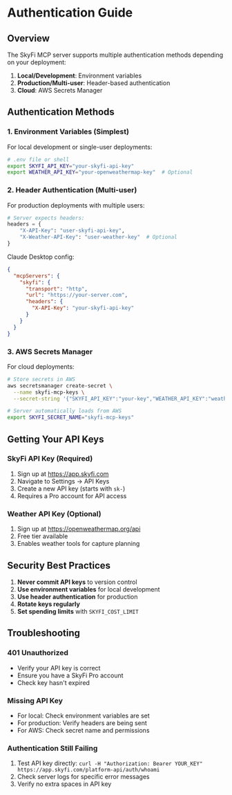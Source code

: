 # Authentication Guide

## Overview

The SkyFi MCP server supports multiple authentication methods depending on your deployment:

1. **Local/Development**: Environment variables
2. **Production/Multi-user**: Header-based authentication
3. **Cloud**: AWS Secrets Manager

## Authentication Methods

### 1. Environment Variables (Simplest)

For local development or single-user deployments:

```bash
# .env file or shell
export SKYFI_API_KEY="your-skyfi-api-key"
export WEATHER_API_KEY="your-openweathermap-key"  # Optional
```

### 2. Header Authentication (Multi-user)

For production deployments with multiple users:

```python
# Server expects headers:
headers = {
    "X-API-Key": "user-skyfi-api-key",
    "X-Weather-API-Key": "user-weather-key"  # Optional
}
```

Claude Desktop config:
```json
{
  "mcpServers": {
    "skyfi": {
      "transport": "http",
      "url": "https://your-server.com",
      "headers": {
        "X-API-Key": "your-skyfi-api-key"
      }
    }
  }
}
```

### 3. AWS Secrets Manager

For cloud deployments:

```bash
# Store secrets in AWS
aws secretsmanager create-secret \
  --name skyfi-mcp-keys \
  --secret-string '{"SKYFI_API_KEY":"your-key","WEATHER_API_KEY":"weather-key"}'

# Server automatically loads from AWS
export SKYFI_SECRET_NAME="skyfi-mcp-keys"
```

## Getting Your API Keys

### SkyFi API Key (Required)
1. Sign up at https://app.skyfi.com
2. Navigate to Settings → API Keys
3. Create a new API key (starts with `sk-`)
4. Requires a Pro account for API access

### Weather API Key (Optional)
1. Sign up at https://openweathermap.org/api
2. Free tier available
3. Enables weather tools for capture planning

## Security Best Practices

1. **Never commit API keys** to version control
2. **Use environment variables** for local development
3. **Use header authentication** for production
4. **Rotate keys regularly**
5. **Set spending limits** with `SKYFI_COST_LIMIT`

## Troubleshooting

### 401 Unauthorized
- Verify your API key is correct
- Ensure you have a SkyFi Pro account
- Check key hasn't expired

### Missing API Key
- For local: Check environment variables are set
- For production: Verify headers are being sent
- For AWS: Check secret name and permissions

### Authentication Still Failing
1. Test API key directly: `curl -H "Authorization: Bearer YOUR_KEY" https://app.skyfi.com/platform-api/auth/whoami`
2. Check server logs for specific error messages
3. Verify no extra spaces in API key